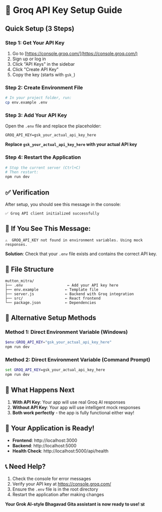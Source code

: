 # 🔑 Groq API Key Setup Guide

## Quick Setup (3 Steps)

### Step 1: Get Your API Key
1. Go to [https://console.groq.com/](https://console.groq.com/)
2. Sign up or log in
3. Click "API Keys" in the sidebar
4. Click "Create API Key"
5. Copy the key (starts with `gsk_`)

### Step 2: Create Environment File
```bash
# In your project folder, run:
cp env.example .env
```

### Step 3: Add Your API Key
Open the `.env` file and replace the placeholder:
```env
GROQ_API_KEY=gsk_your_actual_api_key_here
```

**Replace `gsk_your_actual_api_key_here` with your actual API key**

### Step 4: Restart the Application
```bash
# Stop the current server (Ctrl+C)
# Then restart:
npm run dev
```

## ✅ Verification

After setup, you should see this message in the console:
```
✅ Groq API client initialized successfully
```

## 🚨 If You See This Message:
```
⚠️  GROQ_API_KEY not found in environment variables. Using mock responses.
```

**Solution**: Check that your `.env` file exists and contains the correct API key.

## 📁 File Structure
```
mutton_mitra/
├── .env                    ← Add your API key here
├── env.example            ← Template file
├── server.js              ← Backend with Groq integration
├── src/                   ← React frontend
└── package.json           ← Dependencies
```

## 🔧 Alternative Setup Methods

### Method 1: Direct Environment Variable (Windows)
```powershell
$env:GROQ_API_KEY="gsk_your_actual_api_key_here"
npm run dev
```

### Method 2: Direct Environment Variable (Command Prompt)
```cmd
set GROQ_API_KEY=gsk_your_actual_api_key_here
npm run dev
```

## 🎯 What Happens Next

1. **With API Key**: Your app will use real Groq AI responses
2. **Without API Key**: Your app will use intelligent mock responses
3. **Both work perfectly** - the app is fully functional either way!

## 🚀 Your Application is Ready!

- **Frontend**: http://localhost:3000
- **Backend**: http://localhost:5000
- **Health Check**: http://localhost:5000/api/health

## 📞 Need Help?

1. Check the console for error messages
2. Verify your API key at https://console.groq.com/
3. Ensure the `.env` file is in the root directory
4. Restart the application after making changes

**Your Grok AI-style Bhagavad Gita assistant is now ready to use! 🕉️**
